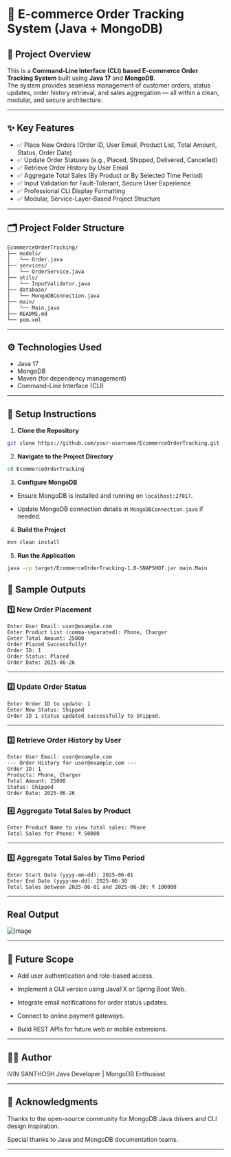# 🛒 E-commerce Order Tracking System (Java + MongoDB)

## 📌 Project Overview
This is a **Command-Line Interface (CLI) based E-commerce Order Tracking System** built using **Java 17** and **MongoDB**.  
The system provides seamless management of customer orders, status updates, order history retrieval, and sales aggregation — all within a clean, modular, and secure architecture.

---

## ✨ Key Features
- ✅ Place New Orders (Order ID, User Email, Product List, Total Amount, Status, Order Date)
- ✅ Update Order Statuses (e.g., Placed, Shipped, Delivered, Cancelled)
- ✅ Retrieve Order History by User Email
- ✅ Aggregate Total Sales (By Product or By Selected Time Period)
- ✅ Input Validation for Fault-Tolerant, Secure User Experience
- ✅ Professional CLI Display Formatting
- ✅ Modular, Service-Layer-Based Project Structure

---

## 🗂️ Project Folder Structure
```text
EcommerceOrderTracking/
├── models/
│   └── Order.java
├── services/
│   └── OrderService.java
├── utils/
│   └── InputValidator.java
├── database/
│   └── MongoDBConnection.java
├── main/
│   └── Main.java
├── README.md
└── pom.xml
```

---

## ⚙️ Technologies Used
- Java 17
- MongoDB
- Maven (for dependency management)
- Command-Line Interface (CLI)

---

## 🚀 Setup Instructions

1. **Clone the Repository**
```bash
git clone https://github.com/your-username/EcommerceOrderTracking.git
```

2. **Navigate to the Project Directory**

```bash
cd EcommerceOrderTracking
```

3. **Configure MongoDB**

- Ensure MongoDB is installed and running on `localhost:27017`.

- Update MongoDB connection details in `MongoDBConnection.java` if needed.

4. **Build the Project**

```bash
mvn clean install
```

5. **Run the Application**

```bash
java -cp target/EcommerceOrderTracking-1.0-SNAPSHOT.jar main.Main
```

## 📸 Sample Outputs

### 1️⃣ New Order Placement
```text
Enter User Email: user@example.com
Enter Product List (comma-separated): Phone, Charger
Enter Total Amount: 25000
Order Placed Successfully!
Order ID: 1
Order Status: Placed
Order Date: 2025-06-26
```
---

### 2️⃣ Update Order Status
```text
Enter Order ID to update: 1
Enter New Status: Shipped
Order ID 1 status updated successfully to Shipped.
```

---

### 3️⃣ Retrieve Order History by User
```text
Enter User Email: user@example.com
--- Order History for user@example.com ---
Order ID: 1
Products: Phone, Charger
Total Amount: 25000
Status: Shipped
Order Date: 2025-06-26
```

### 4️⃣ Aggregate Total Sales by Product
```text
Enter Product Name to view total sales: Phone
Total Sales for Phone: ₹ 50000
```
---

### 5️⃣ Aggregate Total Sales by Time Period
```text
Enter Start Date (yyyy-mm-dd): 2025-06-01
Enter End Date (yyyy-mm-dd): 2025-06-30
Total Sales between 2025-06-01 and 2025-06-30: ₹ 100000
```

---

## Real Output

![image](https://github.com/user-attachments/assets/e2c13ee1-d65f-4bb6-818e-a513eb3d9ec4)


---

## 🔮 Future Scope
- Add user authentication and role-based access.

- Implement a GUI version using JavaFX or Spring Boot Web.

- Integrate email notifications for order status updates.

- Connect to online payment gateways.

- Build REST APIs for future web or mobile extensions.

---
## 🙋‍♂️ Author
IVIN SANTHOSH
Java Developer | MongoDB Enthusiast

---

## 🙏 Acknowledgments
Thanks to the open-source community for MongoDB Java drivers and CLI design inspiration.

Special thanks to Java and MongoDB documentation teams.

---
